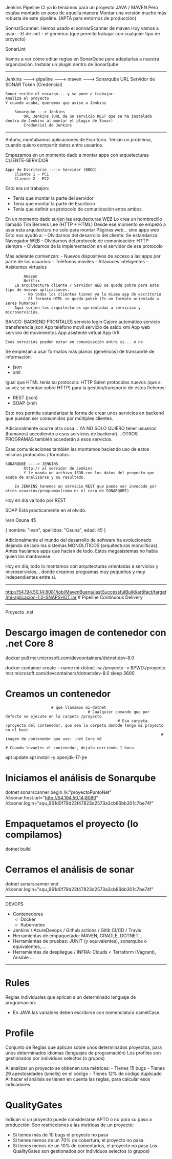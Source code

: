 Jenkins
    Pipeline CI ya lo teníamos para un proyecto JAVA / MAVEN
        Pero estaba montado un poco de aquella manera
    Montar una versión mucho más robusta de este pipeline. (APTA para entornos de producción)

SonnarScanner:
    Hemos usado el sonnarScanner de maven 
    Hoy vamos a usar:
    - El de .net
    - el genérico (que permite trabajar con cualquier tipo de proyecto)
    
SonarLint

Vamos a ver cómo editar reglas en SonarQube para adaptarlas a nuestra organización.
Instalar un plugin dentro de SonarQube



---

Jenkins
    ---> pipeline ---> maven ---> Sonarqube
                        URL Servidor de SONAR
                        Token (Credencial)
                        
    Sonar recibe el encargo... y se pone a trabajar.
    Analiza el proyecto
    Y cuando acaba, queremos que avise a Jenkins
    
        Sonarqube ---> Jenkins
            URL Jenkins (URL de un servicio REST que se ha instalado dentro de Jenkins al montar el plugin de Sonar)
            Credencial de Jenkins
            
---

Antaño, montabamos aplicaciones de Escritorio.
Tenían un problema, cuando quiero compartir datos entre usuarios.

Empezamos en un momento dado a montar apps con arquetecturas CLIENTE-SERVIDOR

    Apps de Escritorio ----> Servidor (BBDD)
        Cliente 1 - PC1
        Cliente 2 - PC2

Esto era un trabajon:
- Tenía que montar la parte del servidor
- Tenía que montar la parte de Escritorio
- Tenía que definir un protocolo de comunicación entre ambos

En un momento dado surjen las arquitecturas WEB
    Lo crea un hombrecillo llamado Tim Berners Lee (HTTP + HTML)
    Desde ese momento se empezó a usar esta arquitectura no solo para montar Páginas web... sino apps web
    Esto nos ayudó a:
    - Olvidarnos del desarrollo del cliente: Se estandariza: Navegador WEB
    - Olvidarnos del protocolo de comunicación: HTTP siempre
    - Olvidamos de la implementación en el servidor de ese protocolo

Más adelante comienzan:
    - Nuevos dispositivos de acceso a las apps por parte de los usuarios:
        - Teléfonos móviles
        - Altavoces inteligentes
        - Asistentes virtuales
                    
            Amazon
            Netflix
        La arquitectura cliente / Servidor WEB se queda pobre para este tipo de nuevas aplicaciones.
            - No todos los clientes tienen ya la misma app de escritorio
            - El formato HTML se queda pobre (Es un formato orientado a seres humanos)
        Aquí surjen las arquitecturas oprientadas a servicios y microservicios.
        

BANCO:
    BACKEND                                             FRONTALES
        servicio login                                      Cajero automático
        servicio transferencia        json                  App teléfono movil
        servicio de saldo             xml                   App web
        servicio de movimientos                             App asistente virtual
                                                            App IVR
        
    Esos servicios pueden estar en comunicación entre si... o no
    
Se empiezan a usar formatos más planos (genéricos) de transporte de información:
- json
- xml

Igual que HTML tenía su protocolo: HTTP 
Salen protocolos nuevos (que a su vez se montan sobre HTTP) para la gestión/transporte de estos ficheros: 
- REST (json)
- SOAP (xml)

Esto nos permite estandarizar la forma de crear unos servicios en backend que puedan ser consumidos por múltiples clientes.

Adicionalmente ocurre otra cosa... 
YA NO SOLO QUIERO tener usuarios (humanos) accediendo a esos servicios de backend)...
OTROS PROGRAMAS también accederán a esos servicios.

Esas comunicaciones también las montamos haciendo uso de estos mismos protocolos / formatos:

    SONARQUBE ----> JENKINS
            http:// al servidor de Jenkins
            Y le manda un archivo JSON con los datos del proyecto que acaba de analizarse y su resultado.
            
        En JENKINS tenemos un servicio REST que puede ser invocado por otros usuarios/programas(como es el caso de SONARQUBE)

Hoy en día va todo por REST

SOAP Está practicamente en el olvido.

<usuario>
    <nombre>Ivan</nombre>
    <apellidos>Osuna</apellidos>
    <edad>45</edad>
</usuario>

{
    nombre: "Ivan",
    apellidos: "Osuna",
    edad: 45
}

Adicionalmente el mundo del desarrollo de software ha evolucionado dejando de lado
los sistemas MONOLITICOS (arquitecturas monolíticas).
Antes haciamos apps que hacían de todo.
Estos megasistemas no había quien los mantuviese

Hoy en día, todo lo montamos con arquitecturas orientadas a servicios y microservicios... donde creamos programas muy pequeños y muy independientes entre si.
    
    
---
http://54.194.50.14:8081/job/MavenBuena/lastSuccessfulBuild/artifact/target/mi-aplicacion-1.0-SNAPSHOT.jar # Pipeline Continuous Delivery

---

Proyecto .net

# Descargo imagen de contenedor con .net Core 8
docker pull mcr.microsoft.com/devcontainers/dotnet:dev-8.0

docker container create --name mi-dotnet -w /proyecto -v $PWD:/proyecto mcr.microsoft.com/devcontainers/dotnet:dev-8.0 sleep 3600
# Creamos  un contenedor
                        # que llamamos mi-dotnet
                                        # Cualquier comando que por defecto se ejecute en la carpeta /proyecto
                                                     # Esa carpeta /proyecto del contenedor, que sea la carpeta donbde tengo mi proyecto en el host
                                                                        # imagen de contenedor que uso: .net Core v8    
                                                                                                                        # Cuando levantes el contenedor, dejalo corriendo 1 hora.
                            
apt update
apt install -y openjdk-17-jre

# Iniciamos el análisis de Sonarqube
dotnet sonarscanner begin /k:"proyectoPuntoNet" /d:sonar.host.url="http://54.194.50.14:8080"  /d:sonar.login="squ_961d0f79d23f47823d2573a3cb86bb301c7be74f"

# Empaquetamos el proyecto (lo compilamos)
dotnet build <NOMBRE DEL FICHERO DE LA SOLUCION>

# Cerramos el análisis de sonar
dotnet sonarscanner end /d:sonar.login="squ_961d0f79d23f47823d2573a3cb86bb301c7be74f"

---

DEVOPS

- Contenedores
    - Docker
    - Kubernetes
- Jenkins / AzureDevops / Github actions / Gitlb CI/CD / Travis
- Herramientas de empaquetado: MAVEN, GRADLE, DOTNET...
- Herramientas de pruebas: JUNIT (y equivalentes), sonarqube o equivalentes,....
- Herramientas de despliegue / INFRA: Clouds < Terraform (Vagrant), Ansible ...

---

# Rules

Reglas individuales que aplican a un determinado lenguaje de programación:
- En JAVA las variables deben escribirse con nomenclatura camelCase.

# Profile

Conjunto de Reglas que aplican sobre unos determinados proyectos, para unos determinados idiomas (lenguajes de programación)
Los profiles son gestionados por individuos selectos (o grupos)

Al analizar un proyecto se obtienen una métricas:
    - Tienes 15 bugs
    - Tienes 29 apestosidades (smells) en el código
    - Tienes 12% de código duplicado
Al hacer el análisis se tienen en cuenta las reglas, para calcular esos indicadores

# QualityGates

Indican si un proyecto puede considerarse APTO o no para su paso a producción:
Son restricciones a las metricas de un proyecto:
- Si tienes más de 10 bugs el proyecto no pasa
- Si tienes menos de un 70% de cobertura, el proyecto no pasa
- Si tienes menos de un 10% de comentarios, el proyecto no pasa
Los QualityGates son gestionados por individuos selectos (o grupos)

